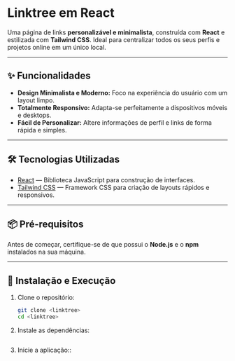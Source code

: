 # Linktree em React

Uma página de links **personalizável e minimalista**, construída com **React** e estilizada com **Tailwind CSS**. Ideal para centralizar todos os seus perfis e projetos online em um único local.

---

## ✨ Funcionalidades
- **Design Minimalista e Moderno:** Foco na experiência do usuário com um layout limpo.  
- **Totalmente Responsivo:** Adapta-se perfeitamente a dispositivos móveis e desktops.  
- **Fácil de Personalizar:** Altere informações de perfil e links de forma rápida e simples.  

---

## 🛠️ Tecnologias Utilizadas
- [React](https://reactjs.org/) — Biblioteca JavaScript para construção de interfaces.  
- [Tailwind CSS](https://tailwindcss.com/) — Framework CSS para criação de layouts rápidos e responsivos.  

---

## 📦 Pré-requisitos
Antes de começar, certifique-se de que possui o **Node.js** e o **npm** instalados na sua máquina.  

---

## 🚀 Instalação e Execução

1. Clone o repositório:
   ```bash
   git clone <linktree>
   cd <linktree>
2. Instale as dependências:
   ```npm install
3. Inicie a aplicação::
   ```npm start